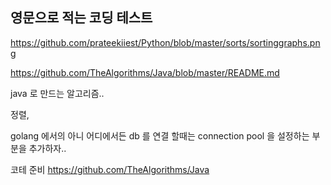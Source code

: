 ## 영문으로 적는 코딩 테스트

https://github.com/prateekiiest/Python/blob/master/sorts/sortinggraphs.png


https://github.com/TheAlgorithms/Java/blob/master/README.md


java 로 만드는 알고리즘..

정렬, 

golang 에서의 아니 어디에서든 db 를 연결 할때는 connection pool 을 설정하는 부분을 추가하자..

코테 준비 
https://github.com/TheAlgorithms/Java